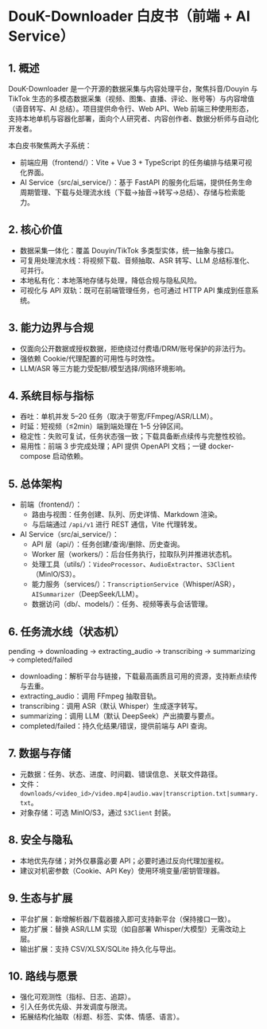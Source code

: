 # DouK-Downloader 白皮书（前端 + AI Service）

## 1. 概述

DouK-Downloader 是一个开源的数据采集与内容处理平台，聚焦抖音/Douyin 与 TikTok 生态的多模态数据采集（视频、图集、直播、评论、账号等）与内容增值（语音转写、AI 总结）。项目提供命令行、Web API、Web 前端三种使用形态，支持本地单机与容器化部署，面向个人研究者、内容创作者、数据分析师与自动化开发者。

本白皮书聚焦两大子系统：
- 前端应用（frontend/）：Vite + Vue 3 + TypeScript 的任务编排与结果可视化界面。
- AI Service（src/ai_service/）：基于 FastAPI 的服务化后端，提供任务生命周期管理、下载与处理流水线（下载→抽音→转写→总结）、存储与检索能力。

## 2. 核心价值

- 数据采集一体化：覆盖 Douyin/TikTok 多类型实体，统一抽象与接口。
- 可复用处理流水线：将视频下载、音频抽取、ASR 转写、LLM 总结标准化、可并行。
- 本地私有化：本地落地存储与处理，降低合规与隐私风险。
- 可视化与 API 双轨：既可在前端管理任务，也可通过 HTTP API 集成到任意系统。

## 3. 能力边界与合规

- 仅面向公开数据或授权数据，拒绝绕过付费墙/DRM/账号保护的非法行为。
- 强依赖 Cookie/代理配置的可用性与时效性。
- LLM/ASR 等三方能力受配额/模型选择/网络环境影响。

## 4. 系统目标与指标

- 吞吐：单机并发 5–20 任务（取决于带宽/FFmpeg/ASR/LLM）。
- 时延：短视频（≤2min）端到端处理在 1–5 分钟区间。
- 稳定性：失败可复试，任务状态强一致；下载具备断点续传与完整性校验。
- 易用性：前端 3 步完成处理；API 提供 OpenAPI 文档；一键 docker-compose 启动依赖。

## 5. 总体架构

- 前端（frontend/）：
  - 路由与视图：任务创建、队列、历史详情、Markdown 渲染。
  - 与后端通过 `/api/v1` 进行 REST 通信，Vite 代理转发。
- AI Service（src/ai_service/）：
  - API 层（api/）：任务创建/查询/删除、历史查询。
  - Worker 层（workers/）：后台任务执行，拉取队列并推进状态机。
  - 处理工具（utils/）：`VideoProcessor`、`AudioExtractor`、`S3Client`（MinIO/S3）。
  - 能力服务（services/）：`TranscriptionService`（Whisper/ASR），`AISummarizer`（DeepSeek/LLM）。
  - 数据访问（db/、models/）：任务、视频等表与会话管理。

## 6. 任务流水线（状态机）

pending → downloading → extracting_audio → transcribing → summarizing → completed/failed

- downloading：解析平台与链接，下载最高画质且可用的资源，支持断点续传与去重。
- extracting_audio：调用 FFmpeg 抽取音轨。
- transcribing：调用 ASR（默认 Whisper）生成逐字转写。
- summarizing：调用 LLM（默认 DeepSeek）产出摘要与要点。
- completed/failed：持久化结果/错误，提供前端与 API 查询。

## 7. 数据与存储

- 元数据：任务、状态、进度、时间戳、错误信息、关联文件路径。
- 文件：`downloads/<video_id>/video.mp4|audio.wav|transcription.txt|summary.txt`。
- 对象存储：可选 MinIO/S3，通过 `S3Client` 封装。

## 8. 安全与隐私

- 本地优先存储；对外仅暴露必要 API；必要时通过反向代理加鉴权。
- 建议对机密参数（Cookie、API Key）使用环境变量/密钥管理器。

## 9. 生态与扩展

- 平台扩展：新增解析器/下载器接入即可支持新平台（保持接口一致）。
- 能力扩展：替换 ASR/LLM 实现（如自部署 Whisper/大模型）无需改动上层。
- 输出扩展：支持 CSV/XLSX/SQLite 持久化与导出。

## 10. 路线与愿景

- 强化可观测性（指标、日志、追踪）。
- 引入任务优先级、并发调度与限流。
- 拓展结构化抽取（标题、标签、实体、情感、语言）。



